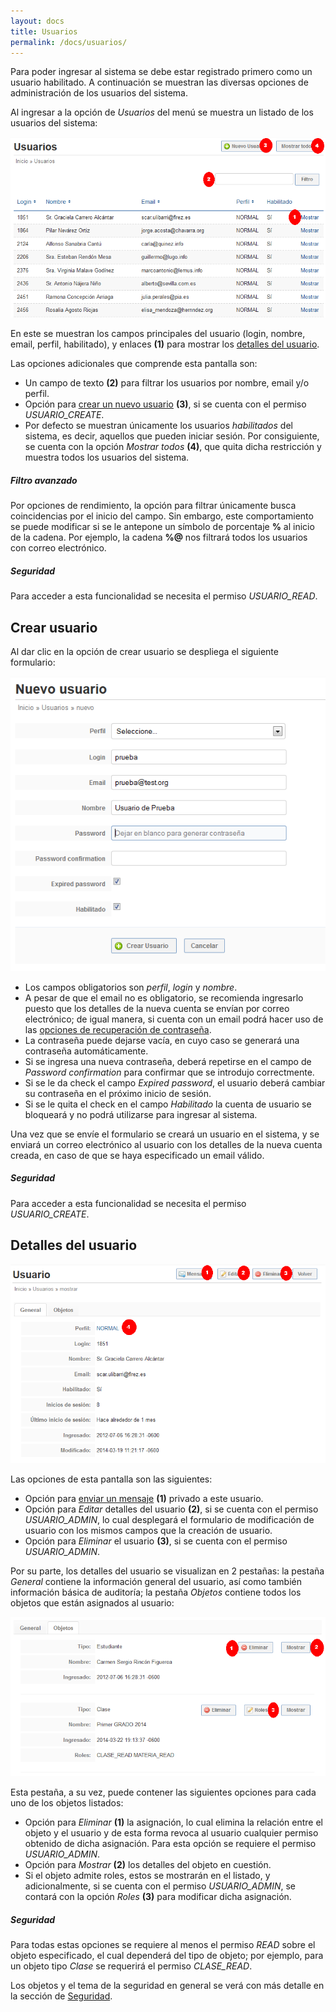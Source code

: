 ```yaml
---
layout: docs
title: Usuarios
permalink: /docs/usuarios/
---
```


Para poder ingresar al sistema se debe estar registrado primero como un usuario habilitado. A continuación se muestran las diversas opciones
de administración de los usuarios del sistema.

Al ingresar a la opción de *Usuarios* del menú se muestra un listado de los usuarios del sistema:

![listado](/img/docs/usuarios_index.png)

En este se muestran los campos principales del usuario (login, nombre, email, perfil, habilitado), y enlaces **(1)** para mostrar los
[detalles del usuario](#detalles_del_usuario).

Las opciones adicionales que comprende esta pantalla son: 

- Un campo de texto **(2)** para filtrar los usuarios por nombre, email y/o perfil.
- Opción para [crear un nuevo usuario](#crear_usuario) **(3)**, si se cuenta con el permiso *USUARIO_CREATE*.
- Por defecto se muestran únicamente los usuarios *habilitados* del sistema, es decir, aquellos que pueden iniciar sesión. Por consiguiente,
  se cuenta con la opción *Mostrar todos* **(4)**, que quita dicha restricción y muestra todos los usuarios del sistema.

<div class="note">
  <h5>Filtro avanzado</h5>
  <p>Por opciones de rendimiento, la opción para filtrar únicamente busca coincidencias por el inicio del campo. Sin embargo, este comportamiento
    se puede modificar si se le antepone un símbolo de porcentaje <b>%</b> al inicio de la cadena. Por ejemplo, la cadena <b>%@</b> nos filtrará
    todos los usuarios con correo electrónico.</p>
</div>

<div class="note info">
  <h5>Seguridad</h5>
  <p>Para acceder a esta funcionalidad se necesita el permiso <i>USUARIO_READ</i>.</p>
</div>

## Crear usuario

Al dar clic en la opción de crear usuario se despliega el siguiente formulario:

![crear](/img/docs/usuarios_new.png)

- Los campos obligatorios son *perfil*, *login* y *nombre*.
- A pesar de que el email no es obligatorio, se recomienda ingresarlo puesto que los detalles de la nueva cuenta se envían por correo electrónico;
  de igual manera, si cuenta con un email podrá hacer uso de las [opciones de recuperación de contraseña](/docs/login/#olvido_de_contrasea).
- La contraseña puede dejarse vacía, en cuyo caso se generará una contraseña automáticamente.
- Si se ingresa una nueva contraseña, deberá repetirse en el campo de *Password confirmation* para confirmar que se introdujo correctmente.
- Si se le da check el campo *Expired password*, el usuario deberá cambiar su contraseña en el próximo inicio de sesión.
- Si se le quita el check en el campo *Habilitado* la cuenta de usuario se bloqueará y no podrá utilizarse para ingresar al sistema.

Una vez que se envíe el formulario se creará un usuario en el sistema, y se enviará un correo electrónico al usuario con los detalles de la
nueva cuenta creada, en caso de que se haya especificado un email válido.

<div class="note info">
  <h5>Seguridad</h5>
  <p>Para acceder a esta funcionalidad se necesita el permiso <i>USUARIO_CREATE</i>.</p>
</div>

## Detalles del usuario

![detalles](/img/docs/usuario_show.png)

Las opciones de esta pantalla son las siguientes:

- Opción para [enviar un mensaje](/docs/mensajes/#crear_mensaje) **(1)** privado a este usuario.
- Opción para *Editar* detalles del usuario **(2)**, si se cuenta con el permiso *USUARIO_ADMIN*, lo cual desplegará el formulario de modificación
  de usuario con los mismos campos que la creación de usuario.
- Opción para *Eliminar* el usuario **(3)**, si se cuenta con el permiso *USUARIO_ADMIN*.

Por su parte, los detalles del usuario se visualizan en 2 pestañas: la pestaña *General* contiene la información general del usuario, así como 
también información básica de auditoría; la pestaña *Objetos* contiene todos los objetos que están asignados al usuario:

![objetos](/img/docs/usuarios_show_objetos.png)

Esta pestaña, a su vez, puede contener las siguientes opciones para cada uno de los objetos listados:

- Opción para *Eliminar* **(1)** la asignación, lo cual elimina la relación entre el objeto y el usuario y de esta forma revoca al usuario cualquier permiso
  obtenido de dicha asignación. Para esta opción se requiere el permiso *USUARIO_ADMIN*.
- Opción para *Mostrar* **(2)** los detalles del objeto en cuestión.
- Si el objeto admite roles, estos se mostrarán en el listado, y adicionalmente, si se cuenta con el permiso *USUARIO_ADMIN*, se contará con la opción
  *Roles* **(3)** para modificar dicha asignación.

<div class="note info">
  <h5>Seguridad</h5>
  <p>Para todas estas opciones se requiere al menos el permiso <i>READ</i> sobre el objeto especificado, el cual dependerá del tipo de objeto; por ejemplo,
    para un objeto tipo <i>Clase</i> se requerirá el permiso <i>CLASE_READ</i>.</p>
</div>

Los objetos y el tema de la seguridad en general se verá con más detalle en la sección de [Seguridad](/docs/seguridad/).
